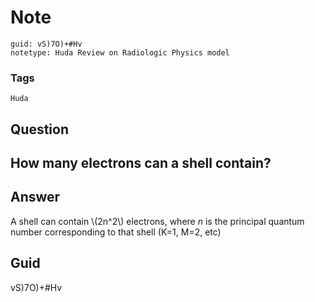 # Note
```
guid: vS)7O)+#Hv
notetype: Huda Review on Radiologic Physics model
```

### Tags
```
Huda
```

## Question
<h2>How many electrons can a shell contain?</h2>

## Answer
<section>
<p>A shell can contain \(2n^2\) electrons, where <em>n</em> is the principal quantum number corresponding to that shell (K=1, M=2, etc)</p>

</section>

## Guid
vS)7O)+#Hv
